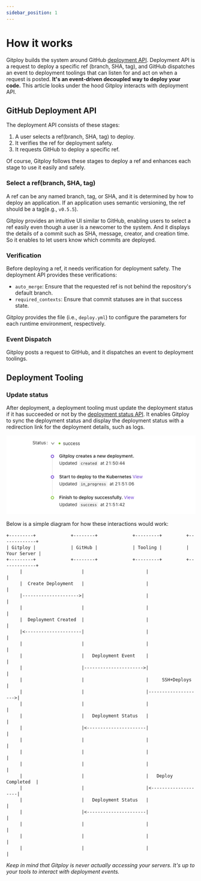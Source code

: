 ```yaml
---
sidebar_position: 1
---
```


# How it works

Gitploy builds the system around GitHub [deployment API](https://docs.github.com/en/rest/reference/deployments#deployments). Deployment API is a request to deploy a specific ref (branch, SHA, tag), and GitHub dispatches an event to deployment toolings that can listen for and act on when a request is posted. **It's an event-driven decoupled way to deploy your code.** This article looks under the hood Gitploy interacts with deployment API.


## GitHub Deployment API

The deployment API consists of these stages:

1. A user selects a ref(branch, SHA, tag) to deploy.
2. It verifies the ref for deployment safety.
3. It requests GitHub to deploy a specific ref. 

Of course, Gitploy follows these stages to deploy a ref and enhances each stage to use it easily and safely.

### Select a ref(branch, SHA, tag)

A ref can be any named branch, tag, or SHA, and it is determined by how to deploy an application. If an application uses semantic versioning, the ref should be a tag(e.g., `v0.5.5`).

Gitploy provides an intuitive UI similar to GitHub, enabling users to select a ref easily even though a user is a newcomer to the system. And it displays the details of a commit such as SHA, message, creator, and creation time. So it enables to let users know which commits are deployed.

### Verification

Before deploying a ref, it needs verification for deployment safety. The deployment API provides these verifications: 

* `auto_merge`: Ensure that the requested ref is not behind the repository's default branch. 
* `required_contexts`: Ensure that commit statuses are in that success state.

Gitploy provides the file (i.e., `deploy.yml`) to configure the parameters for each runtime environment, respectively. 

### Event Dispatch

Gitploy posts a request to GitHub, and it dispatches an event to deployment toolings.

## Deployment Tooling

### Update status

After deployment, a deployment tooling must update the deployment status if it has succeeded or not by the [deployment status API](https://docs.github.com/en/rest/reference/deployments#deployment-statuses). It enables Gitploy to sync the deployment status and display the deployment status with a redirection link for the deployment details, such as logs.

![Deployment statuses](../../static/img/docs/statuses.png)

Below is a simple diagram for how these interactions would work:

```
+---------+             +--------+             +---------+         +-------------+
| Gitploy |             | GitHub |             | Tooling |         | Your Server |
+---------+             +--------+             +---------+         +-------------+
     |                      |                       |                     |
     |  Create Deployment   |                       |                     |
     |--------------------->|                       |                     |
     |                      |                       |                     |
     |  Deployment Created  |                       |                     |
     |<---------------------|                       |                     |
     |                      |                       |                     |
     |                      |   Deployment Event    |                     |
     |                      |---------------------->|                     |
     |                      |                       |     SSH+Deploys     |
     |                      |                       |-------------------->|
     |                      |                       |                     |
     |                      |   Deployment Status   |                     |
     |                      |<----------------------|                     |
     |                      |                       |                     |
     |                      |                       |                     |
     |                      |                       |                     |
     |                      |                       |   Deploy Completed  |
     |                      |                       |<--------------------|
     |                      |   Deployment Status   |                     |
     |                      |<----------------------|                     |
     |                      |                       |                     |
     |                      |                       |                     |
     |                      |                       |                     |
```

*Keep in mind that Gitploy is never actually accessing your servers. It's up to your tools to interact with deployment events.*
